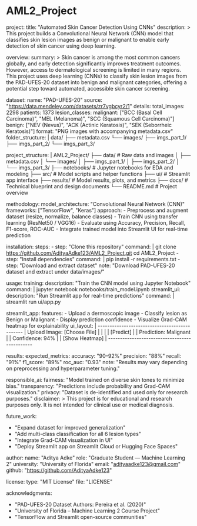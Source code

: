 # AML2_Project

project:
  title: "Automated Skin Cancer Detection Using CNNs"
  description: >
    This project builds a Convolutional Neural Network (CNN) model that classifies skin lesion images
    as benign or malignant to enable early detection of skin cancer using deep learning.

overview:
  summary: >
    Skin cancer is among the most common cancers globally, and early detection significantly improves
    treatment outcomes. However, access to dermatological screening is limited in many regions.
    This project uses deep learning (CNNs) to classify skin lesion images from the PAD-UFES-20 dataset
    into benign and malignant categories, offering a potential step toward automated, accessible skin cancer screening.

dataset:
  name: "PAD-UFES-20"
  source: "https://data.mendeley.com/datasets/zr7vgbcyr2/1"
  details:
    total_images: 2298
    patients: 1373
    lesion_classes:
      malignant: ["BCC (Basal Cell Carcinoma)", "MEL (Melanoma)", "SCC (Squamous Cell Carcinoma)"]
      benign: ["NEV (Nevus)", "ACK (Actinic Keratosis)", "SEK (Seborrheic Keratosis)"]
    format: "PNG images with accompanying metadata.csv"
    folder_structure: |
      data/
      ├── metadata.csv
      └── images/
          ├── imgs_part_1/
          ├── imgs_part_2/
          └── imgs_part_3/

project_structure: |
  AML2_Project/
  ├── data/                # Raw data and images
  │   ├── metadata.csv
  │   └── images/
  │       ├── imgs_part_1/
  │       ├── imgs_part_2/
  │       └── imgs_part_3/
  ├── notebooks/           # Jupyter notebooks for EDA and modeling
  ├── src/                 # Model scripts and helper functions
  ├── ui/                  # Streamlit app interface
  ├── results/             # Model results, plots, and metrics
  ├── docs/                # Technical blueprint and design documents
  └── README.md            # Project overview

methodology:
  model_architecture: "Convolutional Neural Network (CNN)"
  frameworks: ["TensorFlow", "Keras"]
  approach:
    - Preprocess and augment dataset (resize, normalize, balance classes)
    - Train CNN using transfer learning (ResNet50 / VGG16)
    - Evaluate using Accuracy, Precision, Recall, F1-score, ROC-AUC
    - Integrate trained model into Streamlit UI for real-time prediction

installation:
  steps:
    - step: "Clone this repository"
      command: |
        git clone https://github.com/AdityaAdke123/AML2_Project.git
        cd AML2_Project
    - step: "Install dependencies"
      command: |
        pip install -r requirements.txt
    - step: "Download and extract dataset"
      note: "Download PAD-UFES-20 dataset and extract under data/images/"

usage:
  training:
    description: "Train the CNN model using Jupyter Notebook"
    command: |
      jupyter notebook notebooks/train_model.ipynb
  streamlit_ui:
    description: "Run Streamlit app for real-time predictions"
    command: |
      streamlit run ui/app.py

streamlit_app:
  features:
    - Upload a dermoscopic image
    - Classify lesion as Benign or Malignant
    - Display prediction confidence
    - Visualize Grad-CAM heatmap for explainability
  ui_layout: |
    ----------------------------------------------
    | Upload Image: [Choose File]                |
    |                                             |
    | [Predict]                                  |
    | Prediction: Malignant                      |
    | Confidence: 94%                            |
    | [Show Heatmap]                             |
    ----------------------------------------------

results:
  expected_metrics:
    accuracy: "90–92%"
    precision: "88%"
    recall: "91%"
    f1_score: "89%"
    roc_auc: "0.93"
  note: "Results may vary depending on preprocessing and hyperparameter tuning."

responsible_ai:
  fairness: "Model trained on diverse skin tones to minimize bias."
  transparency: "Predictions include probability and Grad-CAM visualization."
  privacy: "Dataset is de-identified and used only for research purposes."
  disclaimer: >
    This project is for educational and research purposes only.
    It is not intended for clinical use or medical diagnosis.

future_work:
  - "Expand dataset for improved generalization"
  - "Add multi-class classification for all 6 lesion types"
  - "Integrate Grad-CAM visualization in UI"
  - "Deploy Streamlit app on Streamlit Cloud or Hugging Face Spaces"

author:
  name: "Aditya Adke"
  role: "Graduate Student — Machine Learning 2"
  university: "University of Florida"
  email: "adityaadke123@gmail.com"
  github: "https://github.com/AdityaAdke123"

license:
  type: "MIT License"
  file: "LICENSE"

acknowledgments:
  - "PAD-UFES-20 Dataset Authors: Pereira et al. (2020)"
  - "University of Florida – Machine Learning 2 Course Project"
  - "TensorFlow and Streamlit open-source communities"
